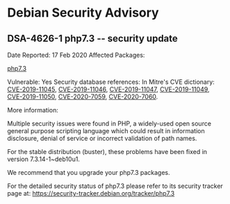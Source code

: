 
Debian Security Advisory
========================


DSA-4626-1 php7.3 -- security update
------------------------------------



Date Reported:
17 Feb 2020
Affected Packages:

[php7.3](https://packages.debian.org/src:php7.3)

Vulnerable:
Yes
Security database references:
In Mitre's CVE dictionary: [CVE-2019-11045](https://security-tracker.debian.org/tracker/CVE-2019-11045), [CVE-2019-11046](https://security-tracker.debian.org/tracker/CVE-2019-11046), [CVE-2019-11047](https://security-tracker.debian.org/tracker/CVE-2019-11047), [CVE-2019-11049](https://security-tracker.debian.org/tracker/CVE-2019-11049), [CVE-2019-11050](https://security-tracker.debian.org/tracker/CVE-2019-11050), [CVE-2020-7059](https://security-tracker.debian.org/tracker/CVE-2020-7059), [CVE-2020-7060](https://security-tracker.debian.org/tracker/CVE-2020-7060).  

More information:

Multiple security issues were found in PHP, a widely-used open source
general purpose scripting language which could result in information
disclosure, denial of service or incorrect validation of path names.


For the stable distribution (buster), these problems have been fixed in
version 7.3.14-1~deb10u1.


We recommend that you upgrade your php7.3 packages.


For the detailed security status of php7.3 please refer to
its security tracker page at:
<https://security-tracker.debian.org/tracker/php7.3>






